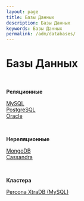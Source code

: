 ```yaml
---
layout: page
title: Базы Данных
description: Базы Данных
keywords: Базы Данных
permalink: /adm/databases/
---
```


# Базы Данных

<br/>

**Реляционные**

[MySQL](/adm/databases/mysql/)  
[PostgreSQL](/adm/databases/postgresql/)  
[Oracle](https://oracle-dba.ru/database/installation/)

<br/>

**Нереляционные**

[MongoDB](/adm/databases/mongodb/)  
[Cassandra](/adm/databases/cassandra/centos/6.7/)

<br/>

**Кластера**

[Percona XtraDB (MySQL)](/adm/databases/percona/)
